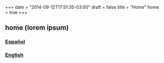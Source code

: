 +++
date = "2014-09-12T17:51:35-03:00"
draft = false
title = "Home"
home = true
+++

## home (lorem ipsum)

### [Español](pages/es/about/)
### [English](pages/en/about/)
